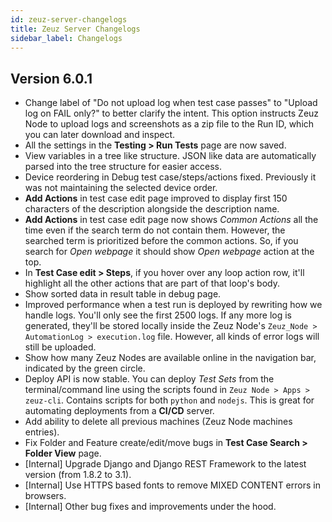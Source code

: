 ```yaml
---
id: zeuz-server-changelogs
title: Zeuz Server Changelogs
sidebar_label: Changelogs
---
```


## Version 6.0.1

- Change label of "Do not upload log when test case passes" to "Upload
  log on FAIL only?" to better clarify the intent. This option
  instructs Zeuz Node to upload logs and screenshots as a zip file to
  the Run ID, which you can later download and inspect.
- All the settings in the **Testing > Run Tests** page are now saved.
- View variables in a tree like structure. JSON like data are
  automatically parsed into the tree structure for easier access.
- Device reordering in Debug test case/steps/actions fixed. Previously
  it was not maintaining the selected device order.
- **Add Actions** in test case edit page improved to display first 150
  characters of the description alongside the description name.
- **Add Actions** in test case edit page now shows *Common Actions*
  all the time even if the search term do not contain them. However,
  the searched term is prioritized before the common actions. So, if
  you search for *Open webpage* it should show *Open webpage* action
  at the top.
- In **Test Case edit > Steps**, if you hover over any loop action row, it'll
  highlight all the other actions that are part of that loop's body.
- Show sorted data in result table in debug page.
- Improved performance when a test run is deployed by rewriting how we
  handle logs. You'll only see the first 2500 logs. If any more log is
  generated, they'll be stored locally inside the Zeuz Node's
  `Zeuz_Node > AutomationLog > execution.log` file. However, all kinds
  of error logs will still be uploaded.
- Show how many Zeuz Nodes are available online in the navigation bar,
  indicated by the green circle.
- Deploy API is now stable. You can deploy *Test Sets* from the
  terminal/command line using the scripts found in `Zeuz Node > Apps >
  zeuz-cli`. Contains scripts for both `python` and `nodejs`. This is
  great for automating deployments from a **CI/CD** server.
- Add ability to delete all previous machines (Zeuz Node machines
  entries).
- Fix Folder and Feature create/edit/move bugs in **Test Case Search >
  Folder View** page.
- [Internal] Upgrade Django and Django REST Framework to the latest
  version (from 1.8.2 to 3.1).
- [Internal] Use HTTPS based fonts to remove MIXED CONTENT errors in
  browsers.
- [Internal] Other bug fixes and improvements under the hood.
